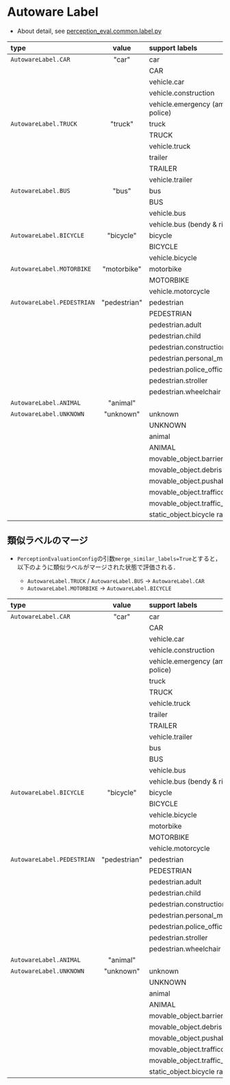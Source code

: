 # Autoware Label

- About detail, see [perception_eval.common.label.py](../../perception_eval/perception_eval/common/label.py)

| type                       |    value     | support labels                         |
| :------------------------- | :----------: | :------------------------------------- |
| `AutowareLabel.CAR`        |    "car"     | car                                    |
|                            |              | CAR                                    |
|                            |              | vehicle.car                            |
|                            |              | vehicle.construction                   |
|                            |              | vehicle.emergency (ambulance & police) |
| `AutowareLabel.TRUCK`      |   "truck"    | truck                                  |
|                            |              | TRUCK                                  |
|                            |              | vehicle.truck                          |
|                            |              | trailer                                |
|                            |              | TRAILER                                |
|                            |              | vehicle.trailer                        |
| `AutowareLabel.BUS`        |    "bus"     | bus                                    |
|                            |              | BUS                                    |
|                            |              | vehicle.bus                            |
|                            |              | vehicle.bus (bendy & rigid)            |
| `AutowareLabel.BICYCLE`    |  "bicycle"   | bicycle                                |
|                            |              | BICYCLE                                |
|                            |              | vehicle.bicycle                        |
| `AutowareLabel.MOTORBIKE`  | "motorbike"  | motorbike                              |
|                            |              | MOTORBIKE                              |
|                            |              | vehicle.motorcycle                     |
| `AutowareLabel.PEDESTRIAN` | "pedestrian" | pedestrian                             |
|                            |              | PEDESTRIAN                             |
|                            |              | pedestrian.adult                       |
|                            |              | pedestrian.child                       |
|                            |              | pedestrian.construction_worker         |
|                            |              | pedestrian.personal_mobility           |
|                            |              | pedestrian.police_officer              |
|                            |              | pedestrian.stroller                    |
|                            |              | pedestrian.wheelchair                  |
| `AutowareLabel.ANIMAL`     |   "animal"   |                                        |
| `AutowareLabel.UNKNOWN`    |  "unknown"   | unknown                                |
|                            |              | UNKNOWN                                |
|                            |              | animal                                 |
|                            |              | ANIMAL                                 |
|                            |              | movable_object.barrier                 |
|                            |              | movable_object.debris                  |
|                            |              | movable_object.pushable_pullable       |
|                            |              | movable_object.trafficcone             |
|                            |              | movable_object.traffic_cone            |
|                            |              | static_object.bicycle rack             |

## 類似ラベルのマージ

- `PerceptionEvaluationConfig`の引数`merge_similar_labels=True`とすると，以下のように類似ラベルがマージされた状態で評価される．

  - `AutowareLabel.TRUCK` / `AutowareLabel.BUS` -> `AutowareLabel.CAR`
  - `AutowareLabel.MOTORBIKE` -> `AutowareLabel.BICYCLE`

| type                       |    value     | support labels                         |
| :------------------------- | :----------: | :------------------------------------- |
| `AutowareLabel.CAR`        |    "car"     | car                                    |
|                            |              | CAR                                    |
|                            |              | vehicle.car                            |
|                            |              | vehicle.construction                   |
|                            |              | vehicle.emergency (ambulance & police) |
|                            |              | truck                                  |
|                            |              | TRUCK                                  |
|                            |              | vehicle.truck                          |
|                            |              | trailer                                |
|                            |              | TRAILER                                |
|                            |              | vehicle.trailer                        |
|                            |              | bus                                    |
|                            |              | BUS                                    |
|                            |              | vehicle.bus                            |
|                            |              | vehicle.bus (bendy & rigid)            |
| `AutowareLabel.BICYCLE`    |  "bicycle"   | bicycle                                |
|                            |              | BICYCLE                                |
|                            |              | vehicle.bicycle                        |
|                            |              | motorbike                              |
|                            |              | MOTORBIKE                              |
|                            |              | vehicle.motorcycle                     |
| `AutowareLabel.PEDESTRIAN` | "pedestrian" | pedestrian                             |
|                            |              | PEDESTRIAN                             |
|                            |              | pedestrian.adult                       |
|                            |              | pedestrian.child                       |
|                            |              | pedestrian.construction_worker         |
|                            |              | pedestrian.personal_mobility           |
|                            |              | pedestrian.police_officer              |
|                            |              | pedestrian.stroller                    |
|                            |              | pedestrian.wheelchair                  |
| `AutowareLabel.ANIMAL`     |   "animal"   |                                        |
| `AutowareLabel.UNKNOWN`    |  "unknown"   | unknown                                |
|                            |              | UNKNOWN                                |
|                            |              | animal                                 |
|                            |              | ANIMAL                                 |
|                            |              | movable_object.barrier                 |
|                            |              | movable_object.debris                  |
|                            |              | movable_object.pushable_pullable       |
|                            |              | movable_object.trafficcone             |
|                            |              | movable_object.traffic_cone            |
|                            |              | static_object.bicycle rack             |
